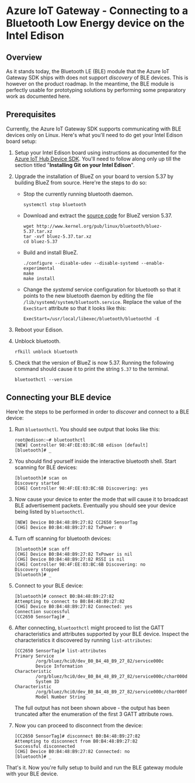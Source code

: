 Azure IoT Gateway - Connecting to a Bluetooth Low Energy device on the Intel Edison 
===================================================================================

Overview
--------

As it stands today, the Bluetooth LE (BLE) module that the Azure IoT Gateway SDK
ships with does not support *discovery* of BLE devices. This is however on the
product roadmap. In the meantime, the BLE module is perfectly usable for
prototyping solutions by performing some preparatory work as documented here.

Prerequisites
--------------

Currently, the Azure IoT Gateway SDK supports communicating with BLE devices
only on Linux.  Here's what you'll need to do get your Intel Edison board setup:

  1. Setup your Intel Edison board using instructions as documented for the
     [Azure IoT Hub Device SDK](https://github.com/Azure/azure-iot-sdks/blob/master/doc/get_started/yocto-intel-edison-c.md).
     You'll need to follow along only up till the section titled "**Installing
     Git on your Intel Edison**".

  2. Upgrade the installation of BlueZ on your board to version 5.37 by building
     BlueZ from source. Here're the steps to do so:
     
       - Stop the currently running bluetooth daemon.
       
             systemctl stop bluetooth

       - Download and extract the [source code](http://www.kernel.org/pub/linux/bluetooth/bluez-5.37.tar.xz)
         for BlueZ version 5.37.
         
             wget http://www.kernel.org/pub/linux/bluetooth/bluez-5.37.tar.xz
             tar -xvf bluez-5.37.tar.xz
             cd bluez-5.37

       - Build and install BlueZ.
             
             ./configure --disable-udev --disable-systemd --enable-experimental
             make
             make install
             
       - Change the *systemd* service configuration for bluetooth so that it
         points to the new bluetooth daemon by editing the file
         `/lib/systemd/system/bluetooth.service`. Replace the value of the
         `ExecStart` attribute so that it looks like this:

             ExecStart=/usr/local/libexec/bluetooth/bluetoothd -E

  3. Reboot your Edison.

  4. Unblock bluetooth.

         rfkill unblock bluetooth

  5. Check that the version of BlueZ is now 5.37. Running the following command
     should cause it to print the string `5.37` to the terminal.

         bluetoothctl --version

Connecting your BLE device
--------------------------

Here're the steps to be performed in order to *discover* and connect to a BLE
device:

  1. Run `bluetoothctl`. You should see output that looks like this:
  
         root@edison:~# bluetoothctl
         [NEW] Controller 98:4F:EE:03:BC:6B edison [default]
         [bluetooth]# _
  
  2. You should find yourself inside the interactive bluetooth shell. Start
     scanning for BLE devices:
     
         [bluetooth]# scan on
         Discovery started
         [CHG] Controller 98:4F:EE:03:BC:6B Discovering: yes

  2. Now cause your device to enter the mode that will cause it to broadcast
     BLE advertisement packets. Eventually you should see your device being
     listed by `bluetoothctl`.
     
         [NEW] Device B0:B4:48:B9:27:82 CC2650 SensorTag
         [CHG] Device B0:B4:48:B9:27:82 TxPower: 0

  3. Turn off scanning for bluetooth devices:
  
         [bluetooth]# scan off
         [CHG] Device B0:B4:48:B9:27:82 TxPower is nil
         [CHG] Device B0:B4:48:B9:27:82 RSSI is nil
         [CHG] Controller 98:4F:EE:03:BC:6B Discovering: no
         Discovery stopped
         [bluetooth]# _

  4. Connect to your BLE device:
  
         [bluetooth]# connect B0:B4:48:B9:27:82
         Attempting to connect to B0:B4:48:B9:27:82
         [CHG] Device B0:B4:48:B9:27:82 Connected: yes
         Connection successful
         [CC2650 SensorTag]# _

  5. After connecting, `bluetoothctl` might proceed to list the GATT
     characteristics and attributes supported by your BLE device. Inspect the
     characteristics it discovered by running `list-attributes`:

         [CC2650 SensorTag]# list-attributes
         Primary Service
                 /org/bluez/hci0/dev_B0_B4_48_B9_27_82/service000c
                 Device Information
         Characteristic
                 /org/bluez/hci0/dev_B0_B4_48_B9_27_82/service000c/char000d
                 System ID
         Characteristic
                 /org/bluez/hci0/dev_B0_B4_48_B9_27_82/service000c/char000f
                 Model Number String

     The full output has not been shown above - the output has been truncated
     after the enumeration of the first 3 GATT attribute rows.

  6. Now you can proceed to disconnect from the device:
  
         [CC2650 SensorTag]# disconnect B0:B4:48:B9:27:82
         Attempting to disconnect from B0:B4:48:B9:27:82
         Successful disconnected
         [CHG] Device B0:B4:48:B9:27:82 Connected: no
         [bluetooth]# _

That's it. Now you're fully setup to build and run the BLE gateway module with
your BLE device.